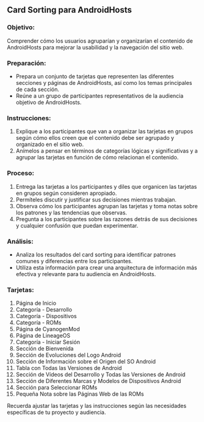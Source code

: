 ## Card Sorting para AndroidHosts

### Objetivo:
Comprender cómo los usuarios agruparían y organizarían el contenido de AndroidHosts para mejorar la usabilidad y la navegación del sitio web.

### Preparación:
- Prepara un conjunto de tarjetas que representen las diferentes secciones y páginas de AndroidHosts, así como los temas principales de cada sección.
- Reúne a un grupo de participantes representativos de la audiencia objetivo de AndroidHosts.

### Instrucciones:
1. Explique a los participantes que van a organizar las tarjetas en grupos según cómo ellos creen que el contenido debe ser agrupado y organizado en el sitio web.
2. Anímelos a pensar en términos de categorías lógicas y significativas y a agrupar las tarjetas en función de cómo relacionan el contenido.

### Proceso:
1. Entrega las tarjetas a los participantes y diles que organicen las tarjetas en grupos según consideren apropiado.
2. Permíteles discutir y justificar sus decisiones mientras trabajan.
3. Observa cómo los participantes agrupan las tarjetas y toma notas sobre los patrones y las tendencias que observas.
4. Pregunta a los participantes sobre las razones detrás de sus decisiones y cualquier confusión que puedan experimentar.

### Análisis:
- Analiza los resultados del card sorting para identificar patrones comunes y diferencias entre los participantes.
- Utiliza esta información para crear una arquitectura de información más efectiva y relevante para tu audiencia en AndroidHosts.

### Tarjetas:
1. Página de Inicio
2. Categoría - Desarrollo
3. Categoría - Dispositivos
4. Categoría - ROMs
5. Página de CyanogenMod
6. Página de LineageOS
7. Categoría - Iniciar Sesión
8. Sección de Bienvenida
9. Sección de Evoluciones del Logo Android
10. Sección de Información sobre el Origen del SO Android
11. Tabla con Todas las Versiones de Android
12. Sección de Vídeos del Desarrollo y Todas las Versiones de Android
13. Sección de Diferentes Marcas y Modelos de Dispositivos Android
14. Sección para Seleccionar ROMs
15. Pequeña Nota sobre las Páginas Web de las ROMs

Recuerda ajustar las tarjetas y las instrucciones según las necesidades específicas de tu proyecto y audiencia.
